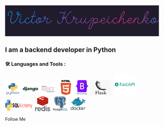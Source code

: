 ![Header](https://github.com/Victor-Krupeichenko/victor-krupeichenko/blob/main/assets/name.gif)

## I am a backend developer in Python

### :hammer_and_wrench: Languages and Tools :
<div>
  <img src="https://github.com/devicons/devicon/blob/master/icons/python/python-original-wordmark.svg" title="Python" alt="Python" width="50" height="40"/>&nbsp;
  <img src="https://github.com/devicons/devicon/blob/master/icons/django/django-plain-wordmark.svg" title="Django" alt="Django" width="50" height="40"/>&nbsp;
  <img src="https://github.com/Victor-Krupeichenko/victor-krupeichenko/blob/main/assets/drf.png" title="DRF" alt="DRF" width="50" height="40"/>&nbsp;
  <img src="https://github.com/devicons/devicon/blob/master/icons/html5/html5-original-wordmark.svg" title="html5" alt="html5" width="50" height="50"/>&nbsp;  
  <img src="https://github.com/devicons/devicon/blob/master/icons/bootstrap/bootstrap-original-wordmark.svg" title="bootstrap" alt="bootstrap" width="40" height="50"/>&nbsp;  
  <img src="https://github.com/Victor-Krupeichenko/victor-krupeichenko/blob/main/assets/flask.png" title="flask" alt="flask" width="70" height="50"/>&nbsp;  
  <img src="https://github.com/devicons/devicon/blob/master/icons/fastapi/fastapi-original-wordmark.svg" title="fastapi" alt="fastapi" width="70" height="70"/>&nbsp;
  <img src="https://github.com/Victor-Krupeichenko/victor-krupeichenko/blob/main/assets/sqlalchemy.png" title="sqlalchemy" alt="sqlalchemy" width="90" height="40"/>&nbsp;
  <img src="https://github.com/devicons/devicon/blob/master/icons/redis/redis-original-wordmark.svg" title="redis" alt="redis" width="50" height="50"/>&nbsp;
  <img src="https://github.com/devicons/devicon/blob/master/icons/postgresql/postgresql-original-wordmark.svg" title="postgresql" alt="postgresql" width="50" height="50"/>&nbsp;
  <img src="https://github.com/devicons/devicon/blob/master/icons/docker/docker-original-wordmark.svg" title="docker" alt="docker" width="50" height="50"/>&nbsp;
</div>


Follow Me

